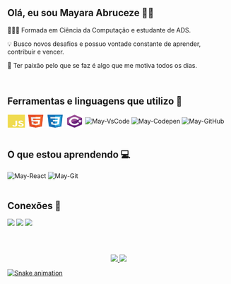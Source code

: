 ## Olá, eu sou Mayara Abruceze 👩‍💻

 👩🏻‍🎓 Formada em Ciência da Computação e estudante de ADS.
 
 💡 Busco novos desafios e possuo vontade constante de aprender, contribuir e vencer.
 
 💟 Ter paixão pelo que se faz é algo que me motiva todos os dias.

<br>

## Ferramentas e linguagens que utilizo 🤖
<div style="display: inline_block">
  <img align="center" alt="May-Js" height="30" width="40" src="https://raw.githubusercontent.com/devicons/devicon/master/icons/javascript/javascript-plain.svg">
  <img align="center" alt="May-HTML" height="30" width="40" src="https://raw.githubusercontent.com/devicons/devicon/master/icons/html5/html5-original.svg">
  <img align="center" alt="May-CSS" height="30" width="40" src="https://raw.githubusercontent.com/devicons/devicon/master/icons/css3/css3-original.svg">
  <img align="center" alt="May-Csharp" height="30" width="40" src="https://raw.githubusercontent.com/devicons/devicon/master/icons/csharp/csharp-original.svg">
  <img align="center" alt="May-VsCode" height="30" width="40" src="https://cdn.jsdelivr.net/gh/devicons/devicon/icons/vscode/vscode-original.svg" />
  <img align="center" alt="May-Codepen" height="30" width="40" src="https://cdn.jsdelivr.net/gh/devicons/devicon/icons/codepen/codepen-plain.svg" />
  <img align="center" alt="May-GitHub" height="30" width="40" src="https://cdn.jsdelivr.net/gh/devicons/devicon/icons/github/github-original.svg" />
</div>

<br>

## O que estou aprendendo 💻
<div style="display: inline_block">
  <img align="center" alt="May-React" height="30" width="40" src="https://cdn.jsdelivr.net/gh/devicons/devicon/icons/react/react-original.svg" />
  <img align="center" alt="May-Git" height="30" width="40" src="https://cdn.jsdelivr.net/gh/devicons/devicon/icons/git/git-original.svg" />
 </div>
 
 <br>

## Conexões 🤳

<div>
  <a href="https://www.youtube.com/c/ElaeDuasRodas" target="_blank"><img src="https://img.shields.io/badge/YouTube-FF0000?style=for-the-badge&logo=youtube&logoColor=white" target="_blank"></a>
  <a href="https://www.instagram.com/maylandingpages/" target="_blank"><img src="https://img.shields.io/badge/-Instagram-%23E4405F?style=for-the-badge&logo=instagram&logoColor=white" target="_blank"></a>
  <a href="https://www.linkedin.com/in/mayara-abruceze" target="_blank"><img src="https://img.shields.io/badge/-LinkedIn-%230077B5?style=for-the-badge&logo=linkedin&logoColor=white" target="_blank"></a>
</div>

<br><br>

<div align="center">
  <a href="https://github.com/MayaraAbruceze">
  <img height="150em" src="https://github-readme-stats.vercel.app/api?username=MayaraAbruceze&show_icons=true&theme=dracula&include_all_commits=true&count_private=true"/>
  <img height="150em" src="https://github-readme-stats.vercel.app/api/top-langs/?username=MayaraAbruceze&layout=compact&langs_count=7&theme=dracula"/>
</div>
 

  ![Snake animation](https://github.com/MayaraAbruceze/MayaraAbruceze/blob/output/github-contribution-grid-snake.svg)

